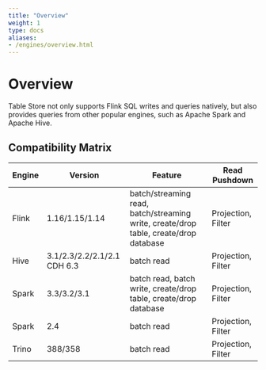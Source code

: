 ```yaml
---
title: "Overview"
weight: 1
type: docs
aliases:
- /engines/overview.html
---
```

<!--
Licensed to the Apache Software Foundation (ASF) under one
or more contributor license agreements.  See the NOTICE file
distributed with this work for additional information
regarding copyright ownership.  The ASF licenses this file
to you under the Apache License, Version 2.0 (the
"License"); you may not use this file except in compliance
with the License.  You may obtain a copy of the License at

  http://www.apache.org/licenses/LICENSE-2.0

Unless required by applicable law or agreed to in writing,
software distributed under the License is distributed on an
"AS IS" BASIS, WITHOUT WARRANTIES OR CONDITIONS OF ANY
KIND, either express or implied.  See the License for the
specific language governing permissions and limitations
under the License.
-->

# Overview

Table Store not only supports Flink SQL writes and queries natively,
but also provides queries from other popular engines, such as
Apache Spark and Apache Hive.

## Compatibility Matrix

| Engine | Version | Feature | Read Pushdown |
|---|---|---|---|
| Flink | 1.16/1.15/1.14 | batch/streaming read, batch/streaming write, create/drop table, create/drop database | Projection, Filter |
| Hive      | 3.1/2.3/2.2/2.1/2.1 CDH 6.3 | batch read | Projection, Filter |
| Spark     | 3.3/3.2/3.1 | batch read, batch write, create/drop table, create/drop database | Projection, Filter |
| Spark     | 2.4 | batch read | Projection, Filter |
| Trino     | 388/358 | batch read | Projection, Filter |
